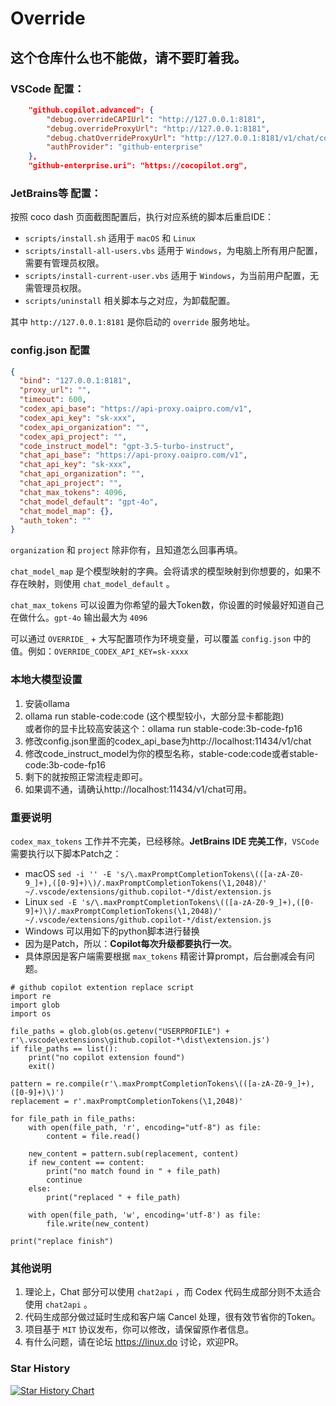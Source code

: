 # Override

## 这个仓库什么也不能做，请不要盯着我。

### VSCode 配置：

```json
    "github.copilot.advanced": {
        "debug.overrideCAPIUrl": "http://127.0.0.1:8181",
        "debug.overrideProxyUrl": "http://127.0.0.1:8181",
        "debug.chatOverrideProxyUrl": "http://127.0.0.1:8181/v1/chat/completions",
        "authProvider": "github-enterprise"
    },
    "github-enterprise.uri": "https://cocopilot.org",
```

### JetBrains等 配置：

按照 coco dash 页面截图配置后，执行对应系统的脚本后重启IDE：
* `scripts/install.sh` 适用于 `macOS` 和 `Linux`
* `scripts/install-all-users.vbs` 适用于 `Windows`，为电脑上所有用户配置，需要有管理员权限。
* `scripts/install-current-user.vbs` 适用于 `Windows`，为当前用户配置，无需管理员权限。
* `scripts/uninstall` 相关脚本与之对应，为卸载配置。

其中 `http://127.0.0.1:8181` 是你启动的 `override` 服务地址。

### config.json 配置

```json
{
  "bind": "127.0.0.1:8181",
  "proxy_url": "",
  "timeout": 600,
  "codex_api_base": "https://api-proxy.oaipro.com/v1",
  "codex_api_key": "sk-xxx",
  "codex_api_organization": "",
  "codex_api_project": "",
  "code_instruct_model": "gpt-3.5-turbo-instruct",
  "chat_api_base": "https://api-proxy.oaipro.com/v1",
  "chat_api_key": "sk-xxx",
  "chat_api_organization": "",
  "chat_api_project": "",
  "chat_max_tokens": 4096,
  "chat_model_default": "gpt-4o",
  "chat_model_map": {},
  "auth_token": ""
}
```

`organization` 和 `project` 除非你有，且知道怎么回事再填。

`chat_model_map` 是个模型映射的字典。会将请求的模型映射到你想要的，如果不存在映射，则使用 `chat_model_default` 。

`chat_max_tokens` 可以设置为你希望的最大Token数，你设置的时候最好知道自己在做什么。`gpt-4o` 输出最大为 `4096`

可以通过 `OVERRIDE_` + 大写配置项作为环境变量，可以覆盖 `config.json` 中的值。例如：`OVERRIDE_CODEX_API_KEY=sk-xxxx`

### 本地大模型设置
1. 安装ollama 
2. ollama run stable-code:code  (这个模型较小，大部分显卡都能跑)  
 或者你的显卡比较高安装这个：ollama run stable-code:3b-code-fp16
3. 修改config.json里面的codex_api_base为http://localhost:11434/v1/chat
4. 修改code_instruct_model为你的模型名称，stable-code:code或者stable-code:3b-code-fp16
4. 剩下的就按照正常流程走即可。
5. 如果调不通，请确认http://localhost:11434/v1/chat可用。

### 重要说明
`codex_max_tokens` 工作并不完美，已经移除。**JetBrains IDE 完美工作**，`VSCode` 需要执行以下脚本Patch之：

* macOS `sed -i '' -E 's/\.maxPromptCompletionTokens\(([a-zA-Z0-9_]+),([0-9]+)\)/.maxPromptCompletionTokens(\1,2048)/' ~/.vscode/extensions/github.copilot-*/dist/extension.js`
* Linux `sed -E 's/\.maxPromptCompletionTokens\(([a-zA-Z0-9_]+),([0-9]+)\)/.maxPromptCompletionTokens(\1,2048)/' ~/.vscode/extensions/github.copilot-*/dist/extension.js`
* Windows 可以用如下的python脚本进行替换
* 因为是Patch，所以：**Copilot每次升级都要执行一次**。
* 具体原因是客户端需要根据 `max_tokens` 精密计算prompt，后台删减会有问题。

```
# github copilot extention replace script
import re
import glob
import os

file_paths = glob.glob(os.getenv("USERPROFILE") + r'\.vscode\extensions\github.copilot-*\dist\extension.js')
if file_paths == list():
    print("no copilot extension found")
    exit()

pattern = re.compile(r'\.maxPromptCompletionTokens\(([a-zA-Z0-9_]+),([0-9]+)\)')
replacement = r'.maxPromptCompletionTokens(\1,2048)'

for file_path in file_paths:
    with open(file_path, 'r', encoding="utf-8") as file:
        content = file.read()
    
    new_content = pattern.sub(replacement, content)
    if new_content == content:
        print("no match found in " + file_path)
        continue
    else:
        print("replaced " + file_path)
    
    with open(file_path, 'w', encoding='utf-8') as file:
        file.write(new_content)

print("replace finish")
```

### 其他说明
1. 理论上，Chat 部分可以使用 `chat2api` ，而 Codex 代码生成部分则不太适合使用 `chat2api` 。
2. 代码生成部分做过延时生成和客户端 Cancel 处理，很有效节省你的Token。
3. 项目基于 `MIT` 协议发布，你可以修改，请保留原作者信息。
4. 有什么问题，请在论坛 https://linux.do 讨论，欢迎PR。

### Star History

[![Star History Chart](https://api.star-history.com/svg?repos=linux-do/override&type=Date)](https://star-history.com/#linux-do/override&Date)   

